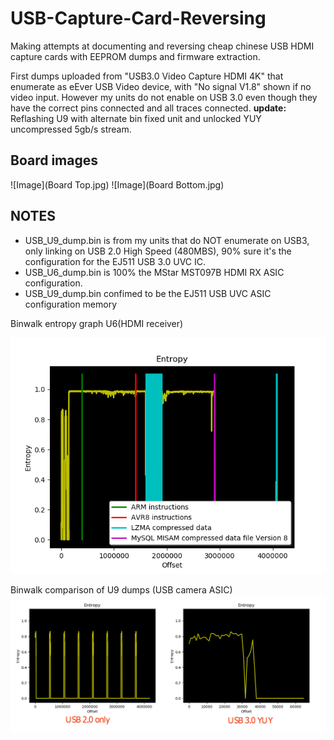 # USB-Capture-Card-Reversing

Making attempts at documenting and reversing cheap chinese USB HDMI capture cards with EEPROM dumps and firmware extraction. 

First dumps uploaded from "USB3.0 Video Capture HDMI 4K" that enumerate as eEver USB Video device, with "No signal V1.8" shown if no video input. However my units do not enable on USB 3.0 even though they have the correct pins connected and all traces connected. 
**update:** Reflashing U9 with alternate bin fixed unit and unlocked YUY uncompressed 5gb/s stream. 

## Board images
![Image](Board Top.jpg)
![Image](Board Bottom.jpg) 

 ## NOTES
* USB_U9_dump.bin is from my units that do NOT enumerate on USB3, only linking on USB 2.0 High Speed (480MBS), 90% sure it's the configuration for the EJ511 USB 3.0 UVC IC. 
* USB_U6_dump.bin is 100% the MStar MST097B HDMI RX ASIC configuration. 
* USB_U9_dump.bin confimed to be the EJ511 USB UVC ASIC configuration memory 


Binwalk entropy graph U6(HDMI receiver)

![Image](USB3_U6.png) 


Binwalk comparison of U9 dumps (USB camera ASIC)
![Image](U9_entropy_compare..png)
